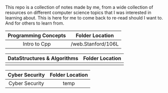 This repo is a collection of notes made by me, from a wide collection of resources on different computer science topics that I was interested in learning about. This is here for me to come back to re-read should I want to. And for others to learn from.

| Programming Concepts    |      Folder Location      |
|:----------:|:-------------:|
| Intro to Cpp |  /web.Stanford/106L |


| DataStructures & Algorithms    |      Folder Location      |
|:----------:|:-------------:|
|  |   |


| Cyber Security    |      Folder Location      |
|:----------:|:-------------:|
| Cyber Security | temp |